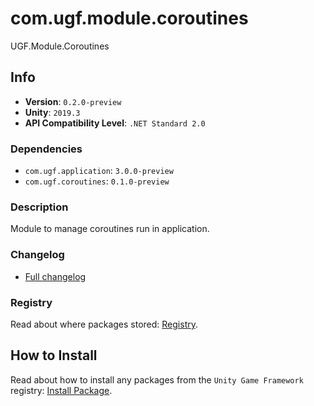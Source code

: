 # com.ugf.module.coroutines

UGF.Module.Coroutines

## Info

- **Version**: `0.2.0-preview`
- **Unity**: `2019.3`
- **API Compatibility Level**: `.NET Standard 2.0`

### Dependencies

- `com.ugf.application`: `3.0.0-preview`
- `com.ugf.coroutines`: `0.1.0-preview`


### Description

Module to manage coroutines run in application.

### Changelog

- [Full changelog](changelog.md)

### Registry

Read about where packages stored: [Registry](https://github.com/unity-game-framework/organization/blob/main/docs/registry.md).

## How to Install

Read about how to install any packages from the `Unity Game Framework` registry: [Install Package](https://github.com/unity-game-framework/organization/blob/main/docs/install-packages.md).
